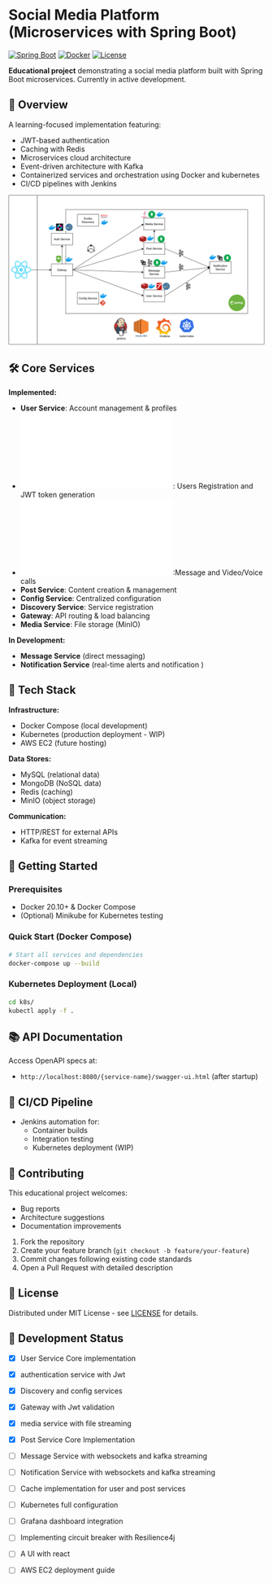 
# Social Media Platform (Microservices with Spring Boot)

[![Spring Boot](https://img.shields.io/badge/Spring%20Boot-3.1%2B-brightgreen)](https://spring.io/)
[![Docker](https://img.shields.io/badge/Docker-20.10%2B-blue)](https://www.docker.com/)
[![License](https://img.shields.io/badge/License-MIT-yellowgreen)](LICENSE)

**Educational project** demonstrating a social media platform built with Spring Boot microservices. Currently in active development.

## 📌 Overview

A learning-focused implementation featuring:
- JWT-based authentication 
- Caching with Redis
- Microservices cloud  architecture 
- Event-driven architecture with Kafka
- Containerized services and orchestration  using Docker and kubernetes
- CI/CD pipelines with Jenkins

![Architecture Diagram](Diagram.png)

## 🛠️ Core Services

**Implemented:**
- **User Service**: Account management & profiles
- **![Auth Service](services/auth-service/README.md)**: Users Registration and JWT token generation
-  **![Chat Service](servies/chat-service/README.md)**:Message and Video/Voice calls
- **Post Service**: Content creation & management
- **Config Service**: Centralized configuration
- **Discovery Service**: Service registration
- **Gateway**: API routing & load balancing
- **Media Service**: File storage (MinIO)

**In Development:**
- **Message Service** (direct messaging)
- **Notification Service** (real-time alerts and notification )

## 🔧 Tech Stack

**Infrastructure:**
- Docker Compose (local development)
- Kubernetes (production deployment - WIP)
- AWS EC2 (future hosting)

**Data Stores:**
- MySQL (relational data)
- MongoDB (NoSQL data)
- Redis (caching)
- MinIO (object storage)

**Communication:**
- HTTP/REST for external APIs
- Kafka for event streaming

## 🚀 Getting Started

### Prerequisites
- Docker 20.10+ & Docker Compose
- (Optional) Minikube for Kubernetes testing

### Quick Start (Docker Compose)
```bash
# Start all services and dependencies
docker-compose up --build
```

### Kubernetes Deployment (Local)
```bash
cd k8s/
kubectl apply -f .
```

## 📚 API Documentation
Access OpenAPI specs at:
- `http://localhost:8080/{service-name}/swagger-ui.html` (after startup)

## 🔄 CI/CD Pipeline
- Jenkins automation for:
    - Container builds
    - Integration testing
    - Kubernetes deployment (WIP)

  

## 🤝 Contributing
This educational project welcomes:
- Bug reports
- Architecture suggestions
- Documentation improvements

1. Fork the repository
2. Create your feature branch (`git checkout -b feature/your-feature`)
3. Commit changes following existing code standards
4. Open a Pull Request with detailed description

## 📄 License
Distributed under MIT License - see [LICENSE](LICENSE) for details.

## 🚧 Development Status
- [X] User Service Core implementation 
- [X] authentication service with Jwt 
- [X] Discovery and config services
- [X] Gateway with Jwt validation 
- [X] media service with file streaming 
- [X] Post Service Core Implementation
- [ ] Message Service with websockets and kafka streaming
- [ ] Notification Service with websockets and kafka streaming
- [ ] Cache implementation for user and post services
- [ ] Kubernetes full configuration
- [ ] Grafana dashboard integration
- [ ] Implementing circuit breaker with Resilience4j
- [ ] A UI with react
- [ ] AWS EC2 deployment guide




